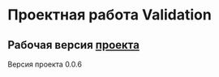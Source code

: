 # Проектная работа Validation

## Рабочая версия [проекта](https://villigo.github.io/)

Версия проекта 0.0.6